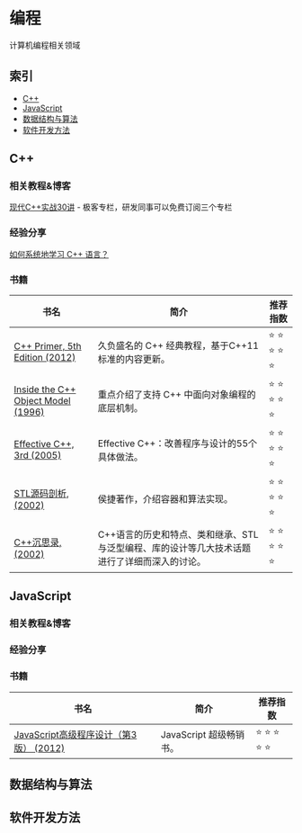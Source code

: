 # 编程

计算机编程相关领域

## 索引

* [C++](#C)
* [JavaScript](#JavaScript)
* [数据结构与算法](#数据结构与算法)
* [软件开发方法](#软件开发方法)


## C++

### 相关教程&博客

[现代C++实战30讲](https://time.geekbang.org/column/intro/100040501) - 极客专栏，研发同事可以免费订阅三个专栏

### 经验分享

[如何系统地学习 C++ 语言？](https://www.zhihu.com/question/23447320)

### 书籍

| 书名  | 简介 | 推荐指数 |
| ------------- | ------------- | ------------- |
| 	[C++ Primer, 5th Edition (2012)](http://libgen.rs/search.php?req=c%2B%2B+primer+5th&lg_topic=libgen&open=0&view=simple&res=25&phrase=1&column=def)  | 久负盛名的 C++ 经典教程，基于C++11标准的内容更新。  | :star: :star: :star: :star: :star:|
| 	[Inside the C++ Object Model (1996)](http://libgen.rs/search.php?req=inside+c%2B%2B+object+model&open=0&res=25&view=simple&phrase=1&column=def) | 重点介绍了支持 C++ 中面向对象编程的底层机制。 | :star: :star: :star: :star: :star:|
| 	[Effective C++, 3rd (2005)](http://libgen.rs/search.php?req=%09Effective+C%2B%2B+Third+Edition+55+Specific+Ways+to+Improve+Your+Programs+and+scott&open=0&res=25&view=simple&phrase=1&column=def)  | Effective C++：改善程序与设计的55个具体做法。  | :star: :star: :star: :star: :star:|
| 	[STL源码剖析, (2002)](http://libgen.rs/search.php?req=STL%E6%BA%90%E7%A0%81%E5%89%96%E6%9E%90&lg_topic=libgen&open=0&view=simple&res=25&phrase=1&column=def)  | 侯捷著作，介绍容器和算法实现。  | :star: :star: :star: :star: :star:|
| 	[C++沉思录, (2002)](http://libgen.rs/search.php?req=C%2B%2B%E6%B2%89%E6%80%9D%E5%BD%95&open=0&res=25&view=simple&phrase=1&column=def)  | C++语言的历史和特点、类和继承、STL与泛型编程、库的设计等几大技术话题进行了详细而深入的讨论。  | :star: :star: :star: :star: :star:|



## JavaScript

### 相关教程&博客

### 经验分享

### 书籍

| 书名  | 简介 | 推荐指数 |
| ------------- | ------------- | ------------- |
| 	[JavaScript高级程序设计（第3版） (2012)](http://libgen.rs/search.php?req=JavaScript%E9%AB%98%E7%BA%A7%E7%A8%8B%E5%BA%8F%E8%AE%BE%E8%AE%A1%EF%BC%88%E7%AC%AC3%E7%89%88%EF%BC%89&open=0&res=25&view=simple&phrase=1&column=def)  | JavaScript 超级畅销书。  | :star: :star: :star: :star: :star:|


## 数据结构与算法

## 软件开发方法
